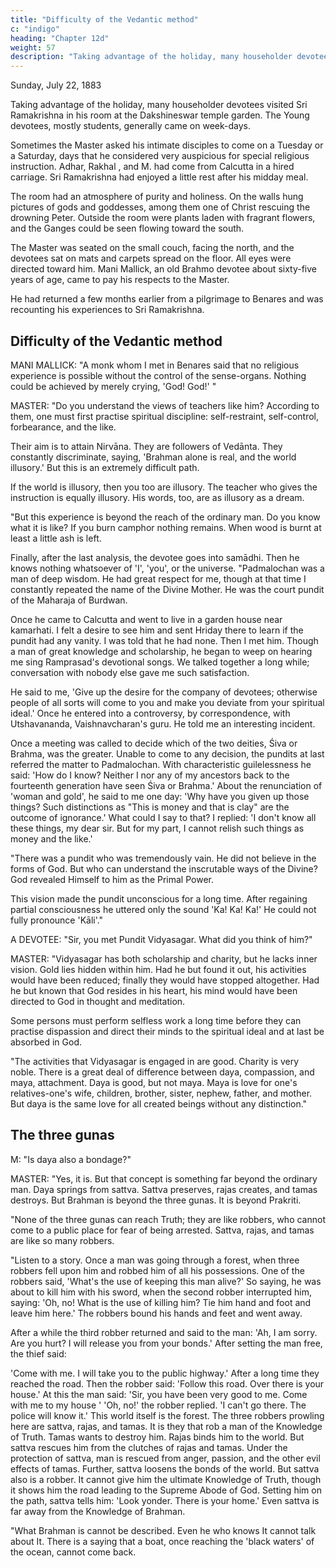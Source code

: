 ```yaml
---
title: "Difficulty of the Vedantic method"
c: "indigo"
heading: "Chapter 12d"
weight: 57
description: "Taking advantage of the holiday, many householder devotees visited Sri Ramakrishna in his room at the Dakshineswar temple garden"
---
```



Sunday, July 22, 1883

Taking advantage of the holiday, many householder devotees visited Sri Ramakrishna in his room at the Dakshineswar temple garden. The Young devotees, mostly students, generally came on week-days. 

Sometimes the Master asked his intimate disciples to come on a Tuesday or a Saturday, days that he considered very auspicious for special
religious instruction. Adhar, Rakhal , and M. had come from Calcutta in a hired carriage.
Sri Ramakrishna had enjoyed a little rest after his midday meal. 

The room had an atmosphere of purity and holiness. On the walls hung pictures of gods and goddesses, among them one of Christ rescuing the drowning Peter. Outside the room were plants laden with fragrant flowers, and the Ganges could be seen flowing toward the south.

The Master was seated on the small couch, facing the north, and the devotees sat on mats and carpets spread on the floor. All eyes were directed toward him. Mani Mallick, an old Brahmo devotee about sixty-five years of age, came to pay his respects to the Master. 

He had returned a few months earlier from a pilgrimage to Benares and was recounting his experiences to Sri Ramakrishna.


## Difficulty of the Vedantic method

MANI MALLICK: "A monk whom I met in Benares said that no religious experience is
possible without the control of the sense-organs. Nothing could be achieved by merely
crying, 'God! God!' "

MASTER: "Do you understand the views of teachers like him? According to them, one must first practise spiritual discipline: self-restraint, self-control, forbearance, and the like. 

Their aim is to attain Nirvāna. They are followers of Vedānta. They constantly discriminate, saying, 'Brahman alone is real, and the world illusory.' But this is an extremely difficult path. 

If the world is illusory, then you too are illusory. The teacher
who gives the instruction is equally illusory. His words, too, are as illusory as a dream.

"But this experience is beyond the reach of the ordinary man. Do you know what it is like? If you burn camphor nothing remains. When wood is burnt at least a little ash is left. 

Finally, after the last analysis, the devotee goes into samādhi. Then he knows nothing whatsoever of 'I', 'you', or the universe.
"Padmalochan was a man of deep wisdom. He had great respect for me, though at that time I constantly repeated the name of the Divine Mother. He was the court pundit of the Maharaja of Burdwan. 

Once he came to Calcutta and went to live in a garden house near kamarhati. I felt a desire to see him and sent Hriday there to learn if the pundit
had any vanity. I was told that he had none. Then I met him. Though a man of great
knowledge and scholarship, he began to weep on hearing me sing Ramprasad's devotional songs. We talked together a long while; conversation with nobody else gave me such satisfaction. 

He said to me, 'Give up the desire for the company of devotees; otherwise people of all sorts will come to you and make you deviate from your spiritual
ideal.' Once he entered into a controversy, by correspondence, with Utshavananda,
Vaishnavcharan's guru. He told me an interesting incident. 

Once a meeting was called to decide which of the two deities, Śiva or Brahma, was the greater. Unable to come to
any decision, the pundits at last referred the matter to Padmalochan. With characteristic
guilelessness he said: 'How do I know? Neither I nor any of my ancestors back to the
fourteenth generation have seen Śiva or Brahma.' About the renunciation of 'woman and
gold', he said to me one day: 'Why have you given up those things? Such distinctions as
"This is money and that is clay" are the outcome of ignorance.' What could I say to that?
I replied: 'I don't know all these things, my dear sir. But for my part, I cannot relish
such things as money and the like.'

"There was a pundit who was tremendously vain. He did not believe in the forms of God. But who can understand the inscrutable ways of the Divine? God revealed Himself to him as the Primal Power. 

This vision made the pundit unconscious for a long time. After regaining partial consciousness he uttered only the sound 'Ka! Ka! Ka!' He could
not fully pronounce 'Kāli'."


A DEVOTEE: "Sir, you met Pundit Vidyasagar. What did you think of him?"

MASTER: "Vidyasagar has both scholarship and charity, but he lacks inner vision. Gold lies hidden within him. Had he but found it out, his activities would have been reduced; finally they would have stopped altogether. Had he but known that God resides in his heart, his mind would have been directed to God in thought and meditation. 

Some persons must perform selfless work a long time before they can practise dispassion and direct their minds to the spiritual ideal and at last be absorbed in God.



"The activities that Vidyasagar is engaged in are good. Charity is very noble. There is a
great deal of difference between daya, compassion, and maya, attachment. Daya is
good, but not maya. Maya is love for one's relatives-one's wife, children, brother, sister,
nephew, father, and mother. But daya is the same love for all created beings without
any distinction."



## The three gunas

M: "Is daya also a bondage?"

MASTER: "Yes, it is. But that concept is something far beyond the ordinary man. Daya springs from sattva. Sattva preserves, rajas creates, and tamas destroys. But Brahman is beyond the three gunas. It is beyond Prakriti.

"None of the three gunas can reach Truth; they are like robbers, who cannot come to a public place for fear of being arrested. Sattva, rajas, and tamas are like so many robbers.

"Listen to a story. Once a man was going through a forest, when three robbers fell upon him and robbed him of all his possessions. One of the robbers said, 'What's the use of keeping this man alive?' So saying, he was about to kill him with his sword, when the
second robber interrupted him, saying: 'Oh, no! What is the use of killing him? Tie him hand and foot and leave him here.' The robbers bound his hands and feet and went away.

After a while the third robber returned and said to the man: 'Ah, I am sorry. Are you hurt? I will release you from your bonds.' After setting the man free, the thief said:

'Come with me. I will take you to the public highway.' After a long time they reached the road. Then the robber said: 'Follow this road. Over there is your house.' At this the man said: 'Sir, you have been very good to me. Come with me to my house ' 'Oh, no!'
the robber replied. 'I can't go there. The police will know it.'
This world itself is the forest. The three robbers prowling here are sattva, rajas, and
tamas. It is they that rob a man of the Knowledge of Truth. Tamas wants to destroy
him. Rajas binds him to the world. But sattva rescues him from the clutches of rajas
and tamas. Under the protection of sattva, man is rescued from anger, passion, and the
other evil effects of tamas. Further, sattva loosens the bonds of the world. But sattva
also is a robber. It cannot give him the ultimate Knowledge of Truth, though it shows
him the road leading to the Supreme Abode of God. Setting him on the path, sattva tells
him: 'Look yonder. There is your home.' Even sattva is far away from the Knowledge of
Brahman.



"What Brahman is cannot be described. Even he who knows It cannot talk about It.
There is a saying that a boat, once reaching the 'black waters' of the ocean, cannot come
back.


